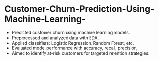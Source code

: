 # Customer-Churn-Prediction-Using-Machine-Learning-
- Predicted customer churn using machine learning models.
- Preprocessed and analyzed data with EDA.
- Applied classifiers: Logistic Regression, Random Forest, etc.
- Evaluated model performance with accuracy, recall, precision, 
- Aimed to identify at-risk customers for targeted retention strategies.
